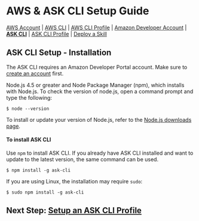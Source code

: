 # AWS & ASK CLI Setup Guide
[AWS Account](new-aws-account.md) | [AWS CLI](aws-cli-setup-intro.html) | [AWS CLI Profile](aws-cli-setup-profile.html) | [Amazon Developer Account](dev-portal-intro.html) | **[ASK CLI](ask-cli-setup-intro.html)** | [ASK CLI Profile](ask-cli-setup-profile.md) | [Deploy a Skill](deploy-sample-skill.html)



## ASK CLI Setup - Installation



The ASK CLI requires an Amazon Developer Portal account. Make sure to [create an account](new-dev-portal-account.md) first.

Node.js 4.5 or greater and Node Package Manager (npm), which installs with Node.js. To check the version of node.js, open a command prompt and type the following:

```
$ node --version
```

To install or update your version of Node.js, refer to the [Node.js downloads page](https://nodejs.org/en/download/).



#### To install ASK CLI

Use `npm` to install ASK CLI. If you already have ASK CLI installed and want to update to the latest version, the same command can be used.

```
$ npm install -g ask-cli
```

If you are using Linux, the installation may require `sudo`:

```
$ sudo npm install -g ask-cli
```

 

## Next Step: [Setup an ASK CLI Profile](ask-cli-setup-profile.md)
